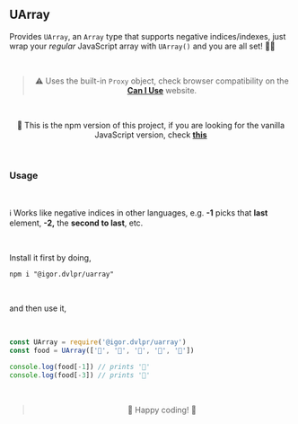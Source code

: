 ## UArray

Provides `UArray`, an `Array` type that supports negative indices/indexes, just wrap your _regular_ JavaScript array with `UArray()` and you are all set! 🎉🙌

<br>

<blockquote align="center"> ⚠ Uses the built-in <code>Proxy</code> object, check browser compatibility on the <a href="https://caniuse.com/proxy)"><strong>Can I Use</strong></a> website.
</blockquote>

<br>

<p align="center">
📢 This is the npm version of this project, if you are looking for the vanilla JavaScript version, check <a href="https://github.com/igorskyflyer/uarray"><strong>this</strong></a>
</p>

<br>

### Usage

<br>

ℹ Works like negative indices in other languages, e.g. **-1** picks that **last** element, **-2,** the **second to last**, etc.

<br>

Install it first by doing,

```shell
npm i "@igor.dvlpr/uarray"
```

<br>

and then use it,

<br>

```js
const UArray = require('@igor.dvlpr/uarray')
const food = UArray(['🍟', '🌭', '🍿', '🥙', '🥓'])

console.log(food[-1]) // prints '🥓'
console.log(food[-3]) // prints '🍿'
```

<br>

<blockquote align="center">
🎉 Happy coding! 🙌
</blockquote>
